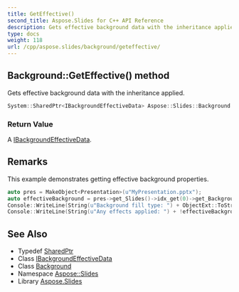 ```yaml
---
title: GetEffective()
second_title: Aspose.Slides for C++ API Reference
description: Gets effective background data with the inheritance applied.
type: docs
weight: 118
url: /cpp/aspose.slides/background/geteffective/
---
```

## Background::GetEffective() method


Gets effective background data with the inheritance applied.

```cpp
System::SharedPtr<IBackgroundEffectiveData> Aspose::Slides::Background::GetEffective() override
```


### Return Value

A [IBackgroundEffectiveData](../../ibackgroundeffectivedata/).
## Remarks



This example demonstrates getting effective background properties. 
```cpp
auto pres = MakeObject<Presentation>(u"MyPresentation.pptx");
auto effectiveBackground = pres->get_Slides()->idx_get(0)->get_Background()->GetEffective();
Console::WriteLine(String(u"Background fill type: ") + ObjectExt::ToString(effectiveBackground->get_FillFormat()->get_FillType()));
Console::WriteLine(String(u"Any effects applied: ") + !effectiveBackground->get_EffectFormat()->get_IsNoEffects());
```

## See Also

* Typedef [SharedPtr](../../system/sharedptr/)
* Class [IBackgroundEffectiveData](../ibackgroundeffectivedata/)
* Class [Background](./)
* Namespace [Aspose::Slides](../)
* Library [Aspose.Slides](../../)